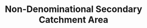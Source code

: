 ---
schema: default
title: Non-Denominational Secondary Catchment Area
organization: Renfrewshire Council
notes: >-
    Education
resources:
  - name: Non-Denominational Secondary Catchment Area FEATURE LAYER
  - url: >-
      
  - format: FEATURE LAYER
license: 
category:

  - Education
  - Open Data
  - School
  - Nursery
  - ASN
  - Learning
  - Catchment Areas
maintainer: Renfrewshire Council
maintainer_email: someone@example.com
---